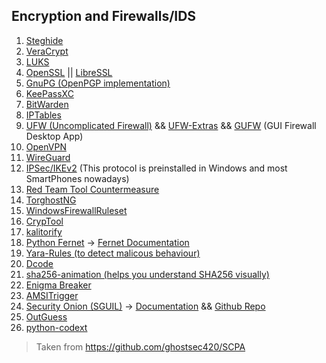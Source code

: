 ## Encryption and Firewalls/IDS

1. [Steghide](http://steghide.sourceforge.net)
2. [VeraCrypt](https://www.veracrypt.fr/)
3. [LUKS](https://gitlab.com/cryptsetup/cryptsetup/)
4. [OpenSSL](https://www.openssl.org) || [LibreSSL](https://www.libressl.org/)
5. [GnuPG (OpenPGP implementation)](https://www.gnupg.org/)
6. [KeePassXC](https://keepassxc.org/)
7. [BitWarden](https://bitwarden.com)
8. [IPTables](https://www.netfilter.org/projects/iptables/index.html)
9. [UFW (Uncomplicated Firewall)](https://launchpad.net/ufw) && [UFW-Extras](https://github.com/xyproto/ufw-extras) && [GUFW](https://gufw.org/) (GUI Firewall Desktop App)
10. [OpenVPN](https://openvpn.net/index.php/open-source.html)
11. [WireGuard](https://www.wireguard.com/)
12. [IPSec/IKEv2](https://www.strongswan.org) (This protocol is preinstalled in Windows and most SmartPhones nowadays)
13. [Red Team Tool Countermeasure](https://github.com/fireeye/red_team_tool_countermeasures)
14. [TorghostNG](https://github.com/84KaliPleXon3/GitHackTools-TorghostNG)
15. [WindowsFirewallRuleset](https://github.com/metablaster/WindowsFirewallRuleset)
16. [CrypTool](https://www.cryptool.org/en/ct2/)
17. [kalitorify](https://github.com/BrainfuckSec/kalitorify)
18. [Python Fernet](https://github.com/pyca/cryptography) -> [Fernet Documentation](https://cryptography.io/en/latest/)
19. [Yara-Rules (to detect malicous behaviour)](https://github.com/InQuest/yara-rules)
20. [Dcode](https://www.dcode.fr/en)
21. [sha256-animation (helps you understand SHA256 visually)](https://github.com/in3rsha/sha256-animation)
22. [Enigma Breaker](https://github.com/mikepound/enigma)
23. [AMSITrigger](https://github.com/RythmStick/AMSITrigger)
24. [Security Onion (SGUIL)](https://securityonionsolutions.com/) -> [Documentation](https://docs.securityonion.net/en/2.3/) && [Github Repo](https://github.com/Security-Onion-Solutions/securityonion)
25. [OutGuess](https://github.com/resurrecting-open-source-projects/outguess)
26. [python-codext](https://github.com/dhondta/python-codext/)


> Taken from https://github.com/ghostsec420/SCPA